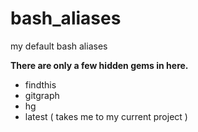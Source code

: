 # bash_aliases
my default bash aliases



**There are only a few hidden gems in here.**

- findthis
- gitgraph
- hg
- latest ( takes me to my current project )
